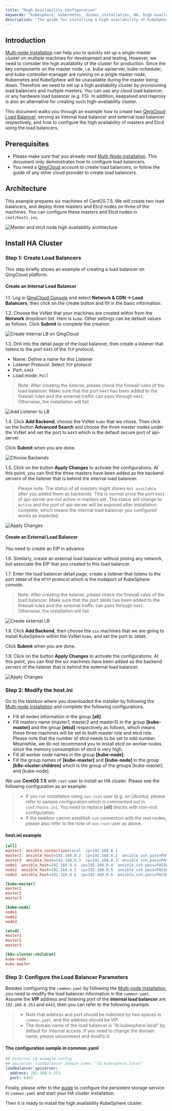 ```yaml
---
title: "High Availability Configuration"
keywords: "kubesphere, kubernetes, docker,installation, HA, high availability"
description: "The guide for installing a high availability of KubeSphere cluster"
---
```


## Introduction

[Multi-node installation](../multi-node) can help you to quickly set up a single-master cluster on multiple machines for development and testing. However, we need to consider the high availability of the cluster for production. Since the key components on the master node, i.e. kube-apiserver, kube-scheduler, and kube-controller-manager are running on a single master node, Kubernetes and KubeSphere will be unavailable during the master being down. Therefore we need to set up a high availability cluster by provisioning load balancers and multiple masters. You can use any cloud load balancer, or any hardware load balancer (e.g. F5). In addition, keepalved and Haproxy is also an alternative for creating such high-availability cluster.

This document walks you through an example how to create two [QingCloud Load Balancer](https://docs.qingcloud.com/product/network/loadbalancer), serving as internal load balancer and external load balancer respectively, and how to configure the high availability of masters and Etcd using the load balancers.

## Prerequisites

- Please make sure that you already read [Multi-Node installation](../multi-node). This document only demonstrates how to configure load balancers.
- You need a [QingCloud](https://console.qingcloud.com/login) account to create load balancers, or follow the guide of any other cloud provider to create load balancers.

## Architecture

This example prepares six machines of CentOS 7.5. We will create two load balancers, and deploy three masters and Etcd nodes on three of the machines. You can configure these masters and Etcd nodes in `conf/hosts.ini`.

![Master and etcd node high availability architecture](/master-ha-design.svg)

## Install HA Cluster

### Step 1: Create Load Balancers

This step briefly shows an example of creating a load balancer on QingCloud platform.

#### Create an Internal Load Balancer

1.1. Log in [QingCloud Console](https://console.qingcloud.com/login) and select **Network & CDN → Load Balancers**, then click on the create button and fill in the basic information.

1.2. Choose the VxNet that your machines are created within from the **Network** dropdown list. Here is `kube`. Other settings can be default values as follows. Click **Submit** to complete the creation.

![Create Internal LB on QingCloud](https://pek3b.qingstor.com/kubesphere-docs/png/20200215224125.png)

1.3. Drill into the detail page of the load balancer, then create a listener that listens to the port `6443` of the `TCP` protocol.

- Name: Define a name for this Listener
- Listener Protocol: Select `TCP` protocol
- Port: `6443`
- Load mode: `Poll`

> Note: After creating the listener, please check the firewall rules of the load balancer. Make sure that the port `6443` has been added to the firewall rules and the external traffic can pass through `6443`. Otherwise, the installation will fail.

![Add Listener to LB](https://pek3b.qingstor.com/kubesphere-docs/png/20200215225205.png)

1.4. Click **Add Backend**, choose the VxNet `kube` that we chose. Then click on the button **Advanced Search** and choose the three master nodes under the VxNet and set the port to `6443` which is the default secure port of api-server.

Click **Submit** when you are done.

![Choose Backends](https://pek3b.qingstor.com/kubesphere-docs/png/20200215225550.png)

1.5. Click on the button **Apply Changes** to activate the configurations. At this point, you can find the three masters have been added as the backend servers of the listener that is behind the internal load balancer.

> Please note: The status of all masters might shows `Not available` after you added them as backends. This is normal since the port `6443` of api-server are not active in masters yet. The status will change to `Active` and the port of api-server will be exposed after installation complete, which means the internal load balancer you configured works as expected.

![Apply Changes](https://pek3b.qingstor.com/kubesphere-docs/png/20200215230107.png)

#### Create an External Load Balancer

You need to create an EIP in advance.

1.6. Similarly, create an external load balancer without joining any network, but associate the EIP that you created to this load balancer.

1.7. Enter the load balancer detail page, create a listener that listens to the port `30880` of the `HTTP` protocol which is the nodeport of KubeSphere console..

> Note: After creating the listener, please check the firewall rules of the load balancer. Make sure that the port `30880` has been added to the firewall rules and the external traffic can pass through `6443`. Otherwise, the installation will fail.

![Create external LB](https://pek3b.qingstor.com/kubesphere-docs/png/20200215232114.png)

1.8. Click **Add Backend**, then choose the `six` machines that we are going to install KubeSphere within the VxNet `Kube`, and set the port to `30880`.

Click **Submit** when you are done.

1.9. Click on the button **Apply Changes** to activate the configurations. At this point, you can find the six machines have been added as the backend servers of the listener that is behind the external load balancer.

![Apply Changes](https://pek3b.qingstor.com/kubesphere-docs/png/20200215232445.png)

### Step 2: Modify the host.ini

Go to the taskbox where you downloaded the installer by following the [Multi-node Installation](../multi-node) and complete the following configurations.

- Fill all nodes information in the group **[all]**.
- Fill masters name (master1, master2 and master3) in the group **[kube-master]** and the group **[etcd]** respectively as follows, which means these three machines will be set to both master role and etcd role. Please note that the number of etcd needs to be set to odd number. Meanwhile, we do not recommend you to install etcd on worker nodes since the memory consumption of etcd is very high.
- Fill all worker node names in the group **[kube-node]**.
- Fill the group names of **[kube-master]** and **[kube-node]** in the group **[k8s-cluster:children]** which is the group of the groups [kube-master] and [kube-node].

We use **CentOS 7.5** with `root` user to install an HA cluster. Please see the following configuration as an example:

> - If you run installation using `non-root` user (e.g. on Ubuntu), please refer to sample configuration which is commented out in `conf/hosts.ini`. You need to replace **[all]** blocks with non-root configuration.
> - If the _taskbox_ cannot establish `ssh` connection with the rest nodes, please also refer to the note of `non-root` user as above.

#### host.ini example

```ini
[all]
master1  ansible_connection=local  ip=192.168.0.1
master2  ansible_host=192.168.0.2  ip=192.168.0.2  ansible_ssh_pass=PASSWORD
master3  ansible_host=192.168.0.3  ip=192.168.0.3  ansible_ssh_pass=PASSWORD
node1  ansible_host=192.168.0.4  ip=192.168.0.4  ansible_ssh_pass=PASSWORD
node2  ansible_host=192.168.0.5  ip=192.168.0.5  ansible_ssh_pass=PASSWORD
node3  ansible_host=192.168.0.6  ip=192.168.0.6  ansible_ssh_pass=PASSWORD

[kube-master]
master1
master2
master3

[kube-node]
node1
node2
node3

[etcd]
master1
master2
master3

[k8s-cluster:children]
kube-node
kube-master
```

### Step 3: Configure the Load Balancer Parameters

Besides configuring the `common.yaml` by following the [Multi-node Installation](../multi-node), you need to modify the load balancer information in the `common.yaml`. Assume the **VIP** address and listening port of the **internal load balancer** are `192.168.0.253` and `6443`, then you can refer to the following example.

> - Note that address and port should be indented by two spaces in `common.yaml`, and the address should be VIP.
> - The domain name of the load balancer is "lb.kubesphere.local" by default for internal access. If you need to change the domain name, please uncomment and modify it.

#### The configuration sample in common.yaml

```yaml
## External LB example config
## apiserver_loadbalancer_domain_name: "lb.kubesphere.local"
loadbalancer_apiserver:
  address: 192.168.0.253
  port: 6443
```

Finally, please refer to the [guide](../storage-configuration) to configure the persistent storage service in `common.yaml` and start your HA cluster installation.

Then it is ready to install the high availability KubeSphere cluster.
